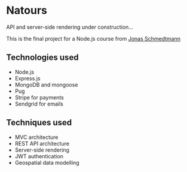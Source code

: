 # Natours

API and server-side rendering under construction...

This is the final project for a Node.js course from [Jonas Schmedtmann](https://codingheroes.io/)

## Technologies used

- Node.js
- Express.js
- MongoDB and mongoose
- Pug
- Stripe for payments
- Sendgrid for emails

## Techniques used

- MVC architecture
- REST API architecture
- Server-side rendering
- JWT authentication
- Geospatial data modelling
